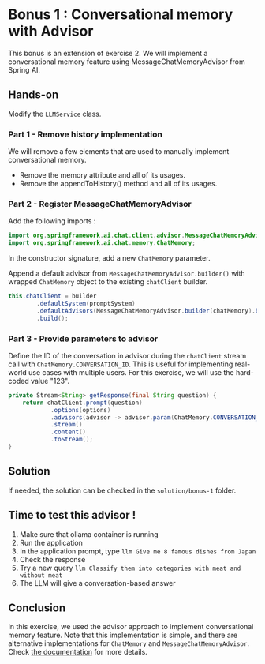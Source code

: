 # Bonus 1 : Conversational memory with Advisor

This bonus is an extension of exercise 2. We will implement a conversational memory feature using MessageChatMemoryAdvisor from Spring AI.

## Hands-on

Modify the `LLMService` class.

### Part 1 - Remove history implementation

We will remove a few elements that are used to manually implement conversational memory.

- Remove the memory attribute and all of its usages.
- Remove the appendToHistory() method and all of its usages.

### Part 2 - Register MessageChatMemoryAdvisor

Add the following imports :

```java
import org.springframework.ai.chat.client.advisor.MessageChatMemoryAdvisor;
import org.springframework.ai.chat.memory.ChatMemory;
```

In the constructor signature, add a new `ChatMemory` parameter.

Append a default advisor from `MessageChatMemoryAdvisor.builder()` with wrapped `ChatMemory` object to the existing `chatClient` builder.

```java
this.chatClient = builder
        .defaultSystem(promptSystem)
        .defaultAdvisors(MessageChatMemoryAdvisor.builder(chatMemory).build())
        .build();
```

### Part 3 - Provide parameters to advisor

Define the ID of the conversation in advisor during the `chatClient` stream call with `ChatMemory.CONVERSATION_ID`.
This is useful for implementing real-world use cases with multiple users. For this exercise, we will use the hard-coded value "123".

```java
private Stream<String> getResponse(final String question) {
    return chatClient.prompt(question)
            .options(options)
            .advisors(advisor -> advisor.param(ChatMemory.CONVERSATION_ID, "123"))
            .stream()
            .content()
            .toStream();
}
```

## Solution

If needed, the solution can be checked in the `solution/bonus-1` folder.

## Time to test this advisor !

1. Make sure that ollama container is running
2. Run the application
3. In the application prompt, type `llm Give me 8 famous dishes from Japan`
4. Check the response
5. Try a new query `llm Classify them into categories with meat and without meat`
6. The LLM will give a conversation-based answer

## Conclusion

In this exercise, we used the advisor approach to implement conversational memory feature.
Note that this implementation is simple, and there are alternative implementations for `ChatMemory` and `MessageChatMemoryAdvisor`.
Check [the documentation](https://docs.spring.io/spring-ai/reference/api/chatclient.html#_chat_memory) for more details.
